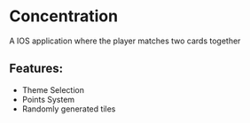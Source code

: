 # Concentration

A IOS application where the player matches two cards together

## Features:
  * Theme Selection
  * Points System
  * Randomly generated tiles
  
